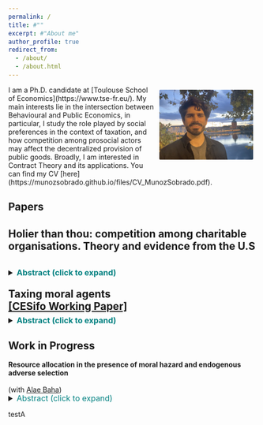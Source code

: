 ```yaml
---
permalink: /
title: #""
excerpt: #"About me"
author_profile: true
redirect_from: 
  - /about/
  - /about.html
---
```


<style type="text/css">
  ul { font-size: 18px; }
  details { margin-left: 0px; font-size: 16px; }
  h3 + ul { margin-top: -5px; }
  h4 + p { margin-top: -15px; }
  h4 + details { margin-top: -15px; }
  p + details { margin-top: -15px; }
  summary + p { text-align: justify; }
</style>


<img align="right" src="/images/IMG_5270.jpg" alt="Photo" style="width: 190px; border-radius: 10px; padding: 8px 8px 8px 8px"/>
I am a Ph.D. candidate at [Toulouse School of Economics](https://www.tse-fr.eu/). My main interests lie in the intersection between Behavioural and Public Economics, in particular, I study the role played by social preferences in the context of taxation, and how competition among prosocial actors may affect the decentralized provision of public goods. Broadly, I am interested in Contract Theory and its applications. You can find my CV [here](https://munozsobrado.github.io/files/CV_MunozSobrado.pdf).


<h2>Papers<h2>

 
<strong>Holier than thou: competition among charitable organisations. Theory and evidence from the U.S</strong> <br><br>
<details> <summary> <font color="Teal">  
Abstract (click to expand)  
</font> </summary>
    <p>
Charities actively engage in costly fundraising to collect the proceeds necessary to fund their activities. I build a model in which charities compete for donations through informative advertising and may differ in terms of quality in a setting with atomistic donors that value efficient charities heterogeneously. In equilibrium, advertising expenditures are excessive with respect to a welfare-maximising benchmark. Moreover, this inefficiency is increasing in the amount of funds available in the market. This result yields three predictions: (i) increases in the deductibility rate of charitable donations should correlate positively with measures of intensity of competition between charities, (ii) equilibrium quality provision may be affected by such deductibility rate, (iii) normative estimates of the optimal deductibility rate that do not take into account the effect of competition need to be adjusted downwards. I use data from the IRS, Kantar Media and Charity Navigator to estimate a structural model of competition to assess (i) and (ii) and provide appropriate estimates on (iii) for the US.
    </p>
    </details>

<strong>Taxing moral agents</strong>  <br>
[[CESifo Working Paper]](https://www.cesifo.org/en/publikationen/2022/working-paper/taxing-moral-agents)
<details> <summary>  <font color="Teal">  
Abstract (click to expand) 
</font>  </summary>
    <p>
Experimental and empirical findings suggest that non-pecuniary motivations play a significant role as determinants of taxpayers’ decisions to comply with the tax authority and shape their perceptions and assessment of the tax code. By contrast, the canonical optimal income taxation model focuses on material sanctions as the primary motive for compliance. This paper shows how taxpayers equipped with evolutionary Kantian preferences can account for both these non-pecuniary and material motivations. It builds a general model of income taxation in the presence of a public good, which agents value morally, and solves for the optimal linear and non-linear taxation problems.
    </p>
    </details>
 
<h2>Work in Progress</h2>


<strong>Resource allocation in the presence of moral hazard and endogenous adverse selection</strong><br><br>
(with [Alae Baha](https://sites.google.com/view/alae-baha/accueil))
<details> <summary>  <font color="Teal">  
Abstract  (click to expand) <br>  
</font>  </summary>
    <p>
A principal wants to develop a new product by delegating its production to an agent. Production is dichotomic and stochastic. The agent allocates resources between a task that yields direct production and a task that increases his productivity. Increasing productivity makes effort more costly. We show that when the resource allocation is non-observable, the agent's final productivity in the contract proposed by the principal is lower than the optimal one. In this setting, raising bonuses encourages both effort and increases in productivity, as a result, compared to a benchmark in which the allocation is observable, the principal has incentives to reduce the bonus due to the agent being less productive and incentives to increase the bonus to encourage him to increase his productivity. The main result of our paper shows that, when both the initial productivity and the cost of increasing productivity are small, this leads to higher bonuses than the full observability benchmark.
    </p>
    </details>


testA

